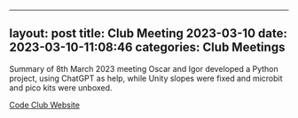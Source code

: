 
---
layout: post
title:  Club Meeting 2023-03-10
date:   2023-03-10-11:08:46
categories: Club Meetings
---
Summary of 8th March 2023 meeting
Oscar and Igor developed a Python project, using ChatGPT as help, while Unity slopes were fixed and microbit and pico kits were unboxed.

[Code Club Website](https://lichfield-code-club.github.io/)
